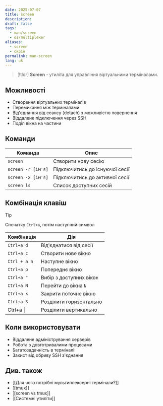 ```yaml
---
date: 2025-07-07
title: screen
description: 
draft: false
tags:
  - man/screen
  - os/multiplexer
aliases:
  - screen
  - скрін
permalink: man-screen
lang: uk
---
```


> [!tldr]
> **Screen** - утиліта для управління віртуальними терміналами.

## Можливості

- Створення віртуальних терміналів
- Перемикання між терміналами
- Від'єднання від сеансу (detach) з можливістю повернення
- Віддалене підключення через SSH
- Поділ вікна на частини

## Команди

| Команда            | Опис                           |
| ------------------ | ------------------------------ |
| `screen`           | Створити нову сесію            |
| `screen -r [ім'я]` | Підключитись до існуючої сесії |
| `screen -x [ім'я]` | Підключитись до активної сесії |
| `screen ls`        | Список доступних сесій         |

## Комбінація клавіш

> [!tip]
> Спочатку `Ctrl+a`, потім наступний символ

| Комбінація   | Дія                     |
| ------------ | ----------------------- |
| `Ctrl+a d`   | Від'єднатися від сесії  |
| `Ctrl+a c`   | Створити нове вікно     |
| `Ctrl + a n` | Наступне вікно          |
| `Ctrl+a p`   | Попереднє вікно         |
| `Ctrl+a "`   | Вибір з доступних вікон |
| `Ctrl+a N`   | Перейти до вікна `N`    |
| `Ctrl+a k`   | Закрити поточне вікно   |
| `Ctrl+a S`   | Розділити горизонтально |
| Ctrl+a \|    | Розділити вертикально   |

## Коли використовувати 
- Віддалене адміністрування серверів
- Робота з довготривалими процесами
- Багатозадачність в терміналі
- Захист від обриву SSH з'єднання
## Див. також

- [[Для чого потрібні мультиплексерні термінали?]]
- [[tmux]]
- [[screen vs tmux]]
- [[Системні утиліти]]